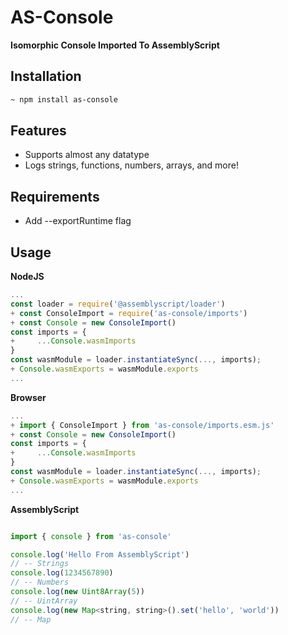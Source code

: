 # AS-Console
**Isomorphic Console Imported To AssemblyScript**

## Installation

```bash
~ npm install as-console
```

## Features

- Supports almost any datatype
- Logs strings, functions, numbers, arrays, and more!

## Requirements

- Add --exportRuntime flag

## Usage

**NodeJS**

```js
...
const loader = require('@assemblyscript/loader')
+ const ConsoleImport = require('as-console/imports')
+ const Console = new ConsoleImport()
const imports = {
+     ...Console.wasmImports
}
const wasmModule = loader.instantiateSync(..., imports);
+ Console.wasmExports = wasmModule.exports
...
```

**Browser**

```js
...
+ import { ConsoleImport } from 'as-console/imports.esm.js'
+ const Console = new ConsoleImport()
const imports = {
+     ...Console.wasmImports
}
const wasmModule = loader.instantiateSync(..., imports);
+ Console.wasmExports = wasmModule.exports
...
```

**AssemblyScript**

```js

import { console } from 'as-console'

console.log('Hello From AssemblyScript')
// -- Strings
console.log(1234567890)
// -- Numbers
console.log(new Uint8Array(5))
// -- UintArray
console.log(new Map<string, string>().set('hello', 'world'))
// -- Map
```